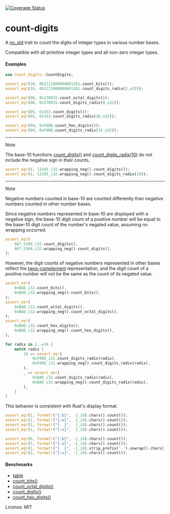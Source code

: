 [![Coverage Status](https://codecov.io/gh/nordzilla/count-digits/branch/main/graph/badge.svg)](https://codecov.io/gh/nordzilla/count-digits)

# count-digits

A [no_std](https://docs.rust-embedded.org/book/intro/no-std.html) trait to count
the digits of integer types in various number bases.

Compatible with all primitive integer types and all non-zero integer types.

#### Examples

```rust
use count_digits::CountDigits;

assert_eq!(16, 0b1111000000001101.count_bits());
assert_eq!(16, 0b1111000000001101.count_digits_radix(2_u32));

assert_eq!(06, 0o170015.count_octal_digits());
assert_eq!(06, 0o170015.count_digits_radix(8_u32));

assert_eq!(05, 61453.count_digits());
assert_eq!(05, 61453.count_digits_radix(10_u32));

assert_eq!(04, 0xF00D.count_hex_digits());
assert_eq!(04, 0xF00D.count_digits_radix(16_u32));
```

---

> [!NOTE]
> The base-10 functions 
> [count_digits()](https://docs.rs/count-digits/latest/count_digits/trait.CountDigits.html#tymethod.count_digits)
> and [count_digits_radix(10)](https://docs.rs/count-digits/latest/count_digits/trait.CountDigits.html#tymethod.count_digits_radix)
> do not include the negative sign in their counts.

```rust
assert_eq!(5, 12345_i32.wrapping_neg().count_digits());
assert_eq!(5, 12345_i32.wrapping_neg().count_digits_radix(10));
````

---

> [!NOTE]
> Negative numbers counted in base-10 are counted differently than
> negative numbers counted in other number bases.

Since negative numbers represented in base-10 are displayed with a negative sign,
the base-10 digit count of a positive number will be equal to the base-10 digit count
of the number's negated value, assuming no wrapping occurred.

```rust
assert_eq!(
    867_5309_i32.count_digits(),
    867_5309_i32.wrapping_neg().count_digits(),
);
````

However, the digit counts of negative numbers represented in other bases reflect the
[twos-complement](https://en.wikipedia.org/wiki/Two%27s_complement) representation,
and the digit count of a positive number will _not_ be the same as the count
of its negated value.

```rust
assert_ne!(
    0xBAD_i32.count_bits(),
    0xBAD_i32.wrapping_neg().count_bits(),
);
assert_ne!(
    0xBAD_i32.count_octal_digits(),
    0xBAD_i32.wrapping_neg().count_octal_digits(),
);
assert_ne!(
    0xBAD_i32.count_hex_digits(),
    0xBAD_i32.wrapping_neg().count_hex_digits(),
);

for radix in 2..=16 {
    match radix {
        10 => assert_eq!(
            0xF00D_i32.count_digits_radix(radix),
            0xF00D_i32.wrapping_neg().count_digits_radix(radix),
        ),
        _ => assert_ne!(
            0xBAD_i32.count_digits_radix(radix),
            0xBAD_i32.wrapping_neg().count_digits_radix(radix),
        ),
    }
}
````

This behavior is consistent with Rust's display format.
```rust
assert_eq!(1, format!("{:b}",  1_i8).chars().count());
assert_eq!(1, format!("{:o}",  1_i8).chars().count());
assert_eq!(1, format!("{  }",  1_i8).chars().count());
assert_eq!(1, format!("{:x}",  1_i8).chars().count());

assert_eq!(8, format!("{:b}", -1_i8).chars().count());
assert_eq!(3, format!("{:o}", -1_i8).chars().count());
assert_eq!(1, format!("{  }", -1_i8).strip_prefix('-').unwrap().chars().count());
assert_eq!(2, format!("{:x}", -1_i8).chars().count());
```

#### Benchmarks

* [table](https://nordzilla.github.io/count-digits)
* [count_bits()](https://nordzilla.github.io/count-digits/count_bits/report/index.html)
* [count_octal_digits()](https://nordzilla.github.io/count-digits/count_octal_digits/report/index.html)
* [count_digits()](https://nordzilla.github.io/count-digits/count_digits/report/index.html)
* [count_hex_digits()](https://nordzilla.github.io/count-digits/count_hex_digits/report/index.html)

License: MIT
